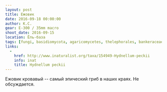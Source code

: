 ```yaml
---
layout: post
title: Ежовик
date: 2016-09-18 00:00:00
author: К.С.
gear: E-300 / 35mm macro
shoot_date: 2016-09-15
location: Ёль-база
tags: [fungi, basidiomycota, agaricomycetes, thelephorales, bankeraceae, hydnellum, hydnellum peckii]
links:
  -
    href: http://www.inaturalist.org/taxa/154949-Hydnellum-peckii
    info: inat
    title: Hydnellum peckii
---
```


Ежовик кровавый -- самый эпический гриб в наших краях. Не обсуждается.
